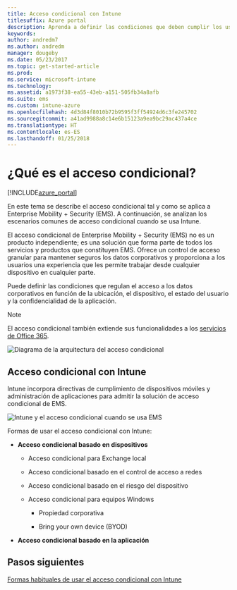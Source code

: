 ```yaml
---
title: Acceso condicional con Intune
titlesuffix: Azure portal
description: Aprenda a definir las condiciones que deben cumplir los usuarios y los dispositivos para acceder a los recursos de la empresa en Microsoft Intune.
keywords: 
author: andredm7
ms.author: andredm
manager: dougeby
ms.date: 05/23/2017
ms.topic: get-started-article
ms.prod: 
ms.service: microsoft-intune
ms.technology: 
ms.assetid: a1973f38-ea55-43eb-a151-505fb34a8afb
ms.suite: ems
ms.custom: intune-azure
ms.openlocfilehash: 4d3d84f8010b72b9595f3ff54924d6c3fe245702
ms.sourcegitcommit: a41ad9988a8c14e6b15123a9ea9bc29ac437a4ce
ms.translationtype: HT
ms.contentlocale: es-ES
ms.lasthandoff: 01/25/2018
---
```

# <a name="whats-conditional-access"></a>¿Qué es el acceso condicional?

[!INCLUDE[azure_portal](./includes/azure_portal.md)]

En este tema se describe el acceso condicional tal y como se aplica a Enterprise Mobility + Security (EMS). A continuación, se analizan los escenarios comunes de acceso condicional cuando se usa Intune.

El acceso condicional de Enterprise Mobility + Security (EMS) no es un producto independiente; es una solución que forma parte de todos los servicios y productos que constituyen EMS. Ofrece un control de acceso granular para mantener seguros los datos corporativos y proporciona a los usuarios una experiencia que les permite trabajar desde cualquier dispositivo en cualquier parte.

Puede definir las condiciones que regulan el acceso a los datos corporativos en función de la ubicación, el dispositivo, el estado del usuario y la confidencialidad de la aplicación.

> [!NOTE] 
> El acceso condicional también extiende sus funcionalidades a los [servicios de Office 365](https://blogs.technet.microsoft.com/wbaer/2017/02/17/conditional-access-policies-with-sharepoint-online-and-onedrive-for-business/).

![Diagrama de la arquitectura del acceso condicional](./media/ca-diagram-1.png)

## <a name="conditional-access-with-intune"></a>Acceso condicional con Intune

Intune incorpora directivas de cumplimiento de dispositivos móviles y administración de aplicaciones para admitir la solución de acceso condicional de EMS.

![Intune y el acceso condicional cuando se usa EMS](./media/intune-with-ca-1.png)

Formas de usar el acceso condicional con Intune:

-   **Acceso condicional basado en dispositivos**

    -   Acceso condicional para Exchange local

    -   Acceso condicional basado en el control de acceso a redes

    -   Acceso condicional basado en el riesgo del dispositivo

    -   Acceso condicional para equipos Windows

        -   Propiedad corporativa

        -   Bring your own device (BYOD)

-   **Acceso condicional basado en la aplicación**

## <a name="next-steps"></a>Pasos siguientes

[Formas habituales de usar el acceso condicional con Intune](conditional-access-intune-common-ways-use.md)

